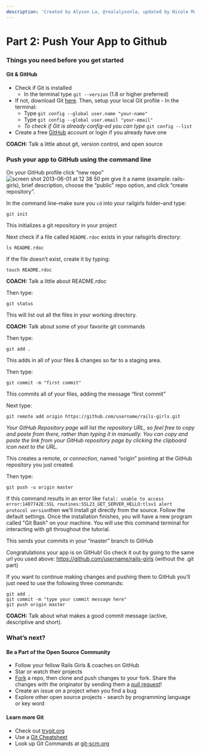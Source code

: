 ```yaml
---
description: 'Created by Alyson La, @realalysonla, updated by Nicole Maneth'
---
```


# Part 2: Push Your App to Github

### Things you need before you get started <a id="things-you-need-before-you-get-started"></a>

#### Git & GitHub <a id="git--github"></a>

* Check if Git is installed
  * In the terminal type `git --version` \(1.8 or higher preferred\)
* If not, download Git [here](http://git-scm.com/downloads). Then, setup your local Git profile - In the terminal:
  * Type `git config --global user.name "your-name"`
  * Type `git config --global user.email "your-email"`
  * _To check if Git is already config-ed you can type_ `git config --list`
* Create a free [GitHub](https://github.com/) account or login if you already have one

**COACH:** Talk a little about git, version control, and open source

### Push your app to GitHub using the command line <a id="push-your-app-to-github-using-the-command-line"></a>

On your GitHub profile click “new repo” ![screen shot 2013-06-01 at 12 38 50 pm](https://f.cloud.github.com/assets/2623954/595307/eb70c6cc-caf2-11e2-9d2d-60deb31ac049.png) give it a name \(example: rails-girls\), brief description, choose the “public” repo option, and click “create repository”.

In the command line–make sure you `cd` into your railgirls folder–and type:

```text
git init
```

This initializes a git repository in your project

Next check if a file called `README.rdoc` exists in your railsgirls directory:

```text
ls README.rdoc
```

If the file doesn’t exist, create it by typing:

```text
touch README.rdoc
```

**COACH:** Talk a little about README.rdoc

Then type:

```text
git status
```

This will list out all the files in your working directory.

**COACH:** Talk about some of your favorite git commands

Then type:

```text
git add .
```

This adds in all of your files & changes so far to a staging area.

Then type:

```text
git commit -m "first commit"
```

This commits all of your files, adding the message “first commit”

Next type:

```text
git remote add origin https://github.com/username/rails-girls.git
```

_Your GitHub Repository page will list the repository URL, so feel free to copy and paste from there, rather than typing it in manually. You can copy and paste the link from your GitHub repository page by clicking the clipboard icon next to the URL._

This creates a remote, or _connection_, named “origin” pointing at the GitHub repository you just created.

Then type:

```text
git push -u origin master
```

If this command results in an error like `fatal: unable to access  error:1407742E:SSL routines:SSL23_GET_SERVER_HELLO:tlsv1 alert protocol version`then we'll install git directly from the source.  Follow the default settings.  Once the installation finishes, you will have a new program called "Git Bash" on your machine.  You will use this command terminal for interacting with git throughout the tutorial.

This sends your commits in your “master” branch to GitHub

Congratulations your app is on GitHub! Go check it out by going to the same url you used above: https://github.com/username/rails-girls \(without the .git part\)

If you want to continue making changes and pushing them to GitHub you’ll just need to use the following three commands:

```text
git add .
git commit -m "type your commit message here"
git push origin master
```

**COACH:** Talk about what makes a good commit message \(active, descriptive and short\).

### What’s next? <a id="whats-next"></a>

#### Be a Part of the Open Source Community <a id="be-a-part-of-the-open-source-community"></a>

* Follow your fellow Rails Girls & coaches on GitHub
* Star or watch their projects
* [Fork](https://help.github.com/articles/fork-a-repo) a repo, then clone and push changes to your fork. Share the changes with the originator by sending them a [pull request](https://help.github.com/articles/using-pull-requests)!
* Create an issue on a project when you find a bug
* Explore other open source projects - search by programming language or key word

#### Learn more Git <a id="learn-more-git"></a>

* Check out [trygit.org](http://try.github.io/)
* Use a [Git Cheatsheet](https://services.github.com/kit/downloads/github-git-cheat-sheet.pdf)
* Look up Git Commands at [git-scm.org](http://git-scm.com/)

